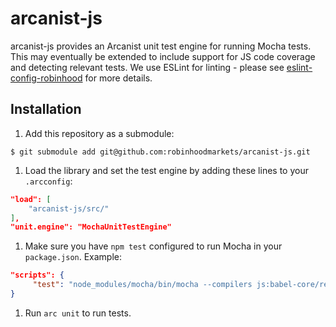 arcanist-js
===========

arcanist-js provides an Arcanist unit test engine for running Mocha tests. This may eventually be extended to include support for JS code coverage and detecting relevant tests. We use ESLint for linting - please see [eslint-config-robinhood](https://github.com/robinhoodmarkets/eslint-config-robinhood) for more details.

## Installation

1. Add this repository as a submodule:

 ```console
 $ git submodule add git@github.com:robinhoodmarkets/arcanist-js.git
 ```

1. Load the library and set the test engine by adding these lines to your `.arcconfig`:
 ```json
 "load": [
     "arcanist-js/src/"
 ],
 "unit.engine": "MochaUnitTestEngine"
 ```

1. Make sure you have `npm test` configured to run Mocha in your `package.json`. Example:
```json
"scripts": {
     "test": "node_modules/mocha/bin/mocha --compilers js:babel-core/register --recursive js/test"
}
```

1. Run `arc unit` to run tests.
